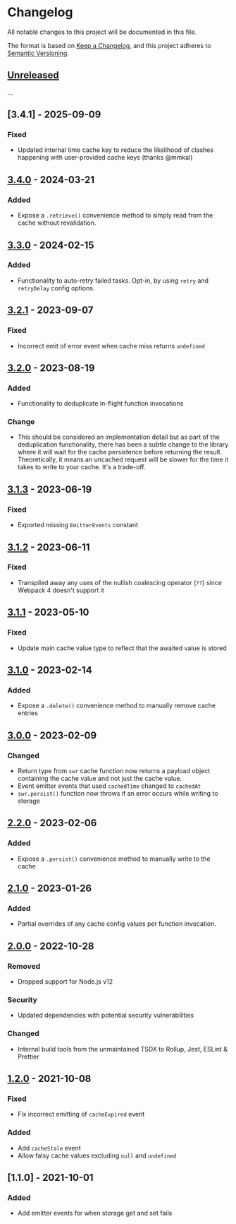 # Changelog

All notable changes to this project will be documented in this file.

The format is based on [Keep a Changelog](https://keepachangelog.com/en/1.0.0/),
and this project adheres to [Semantic Versioning](https://semver.org/spec/v2.0.0.html).

## [Unreleased]

...

## [3.4.1] - 2025-09-09

### Fixed

- Updated internal time cache key to reduce the likelihood of clashes happening with user-provided cache keys (thanks @mmkal)

## [3.4.0] - 2024-03-21

### Added

- Expose a `.retrieve()` convenience method to simply read from the cache without revalidation.

## [3.3.0] - 2024-02-15

### Added

- Functionality to auto-retry failed tasks. Opt-in, by using `retry` and `retryDelay` config options.

## [3.2.1] - 2023-09-07

### Fixed

- Incorrect emit of error event when cache miss returns `undefined`

## [3.2.0] - 2023-08-19

### Added

- Functionality to deduplicate in-flight function invocations

### Change

- This should be considered an implementation detail but as part of the deduplication functionality, there has been a subtle change to the library where it will wait for the cache persistence before returning the result. Theoretically, it means an uncached request will be slower for the time it takes to write to your cache. It's a trade-off.

## [3.1.3] - 2023-06-19

### Fixed

- Exported missing `EmitterEvents` constant

## [3.1.2] - 2023-06-11

### Fixed

- Transpiled away any uses of the nullish coalescing operator (`??`) since Webpack 4 doesn't support it

## [3.1.1] - 2023-05-10

### Fixed

- Update main cache value type to reflect that the awaited value is stored

## [3.1.0] - 2023-02-14

### Added

- Expose a `.delete()` convenience method to manually remove cache entries

## [3.0.0] - 2023-02-09

### Changed

- Return type from `swr` cache function now returns a payload object containing the cache value and not just the cache value.
- Event emitter events that used `cachedTime` changed to `cachedAt`
- `swr.persist()` function now throws if an error occurs while writing to storage

## [2.2.0] - 2023-02-06

### Added

- Expose a `.persist()` convenience method to manually write to the cache

## [2.1.0] - 2023-01-26

### Added

- Partial overrides of any cache config values per function invocation.

## [2.0.0] - 2022-10-28

### Removed

- Dropped support for Node.js v12

### Security

- Updated dependencies with potential security vulnerabilities

### Changed

- Internal build tools from the unmaintained TSDX to Rollup, Jest, ESLint & Prettier

## [1.2.0] - 2021-10-08

### Fixed

- Fix incorrect emitting of `cacheExpired` event

### Added

- Add `cacheStale` event
- Allow falsy cache values excluding `null` and `undefined`

## [1.1.0] - 2021-10-01

### Added

- Add emitter events for when storage get and set fails

[unreleased]: https://github.com/jperasmus/stale-while-revalidate-cache/compare/v3.4.0...HEAD
[3.4.0]: https://github.com/jperasmus/stale-while-revalidate-cache/compare/v3.3.0...v3.4.0
[3.3.0]: https://github.com/jperasmus/stale-while-revalidate-cache/compare/v3.2.1...v3.3.0
[3.2.1]: https://github.com/jperasmus/stale-while-revalidate-cache/compare/v3.2.0...v3.2.1
[3.2.0]: https://github.com/jperasmus/stale-while-revalidate-cache/compare/v3.1.3...v3.2.0
[3.1.3]: https://github.com/jperasmus/stale-while-revalidate-cache/compare/v3.1.2...v3.1.3
[3.1.2]: https://github.com/jperasmus/stale-while-revalidate-cache/compare/v3.1.1...v3.1.2
[3.1.1]: https://github.com/jperasmus/stale-while-revalidate-cache/compare/v3.1.0...v3.1.1
[3.1.0]: https://github.com/jperasmus/stale-while-revalidate-cache/compare/v3.0.0...v3.1.0
[3.0.0]: https://github.com/jperasmus/stale-while-revalidate-cache/compare/v2.2.0...v3.0.0
[2.2.0]: https://github.com/jperasmus/stale-while-revalidate-cache/compare/v2.1.0...v2.2.0
[2.1.0]: https://github.com/jperasmus/stale-while-revalidate-cache/compare/v2.0.0...v2.1.0
[2.0.0]: https://github.com/jperasmus/stale-while-revalidate-cache/compare/v1.2.0...v2.0.0
[1.2.0]: https://github.com/jperasmus/stale-while-revalidate-cache/compare/v1.1.0...v1.2.0
